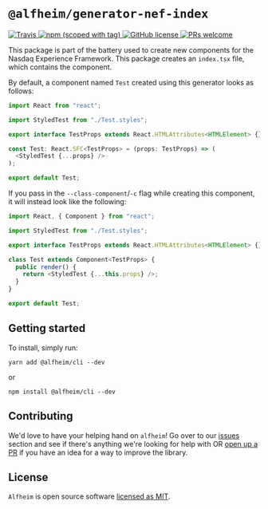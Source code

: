 # `@alfheim/generator-nef-index`

<p>
  <a href="https://travis-ci.org/Nasdaq/alfheim">
    <img alt="Travis" src="https://img.shields.io/travis/Nasdaq/alfheim/master.svg">
  </a>
  <a href="https://www.npmjs.com/package/@alfheim/generator-nef-index">
    <img alt="npm (scoped with tag)" src="https://img.shields.io/npm/v/@alfheim/generator-nef-index/latest">
  </a>
  <a href="https://github.com/Nasdaq/alfheim/blob/master/LICENSE">
    <img alt="GitHub license" src="https://img.shields.io/badge/license-MIT-blue.svg">
  </a>
  <a href="https://github.com/Nasdaq/alfheim/pulls">
    <img alt="PRs welcome" src="https://img.shields.io/badge/PRs-welcome-green.svg" />
  </a>
</p>

This package is part of the battery used to create new components for the Nasdaq Experience Framework. This package creates an `index.tsx` file, which contains the component. 

By default, a component named `Test` created using this generator looks as follows:

```typescript
import React from "react";

import StyledTest from "./Test.styles";

export interface TestProps extends React.HTMLAttributes<HTMLElement> {}

const Test: React.SFC<TestProps> = (props: TestProps) => (
  <StyledTest {...props} />
);

export default Test;
```

If you pass in the `--class-component`/`-c` flag while creating this component, it will instead look like the following:

```typescript
import React, { Component } from "react";

import StyledTest from "./Test.styles";

export interface TestProps extends React.HTMLAttributes<HTMLElement> {} 

class Test extends Component<TestProps> {
  public render() {
    return <StyledTest {...this.props} />;
  }
}

export default Test;
```

## Getting started

To install, simply run:

```
yarn add @alfheim/cli --dev
```

or

```
npm install @alfheim/cli --dev 
```

## Contributing

We'd love to have your helping hand on `alfheim`! Go over to our [issues](https://github.com/Nasdaq/alfheim/issues) section and see if there's anything we're looking for help with OR [open up a PR](https://github.com/Nasdaq/alfheim/pulls) if you have an idea for a way to improve the library.

## License

`Alfheim` is open source software [licensed as MIT](LICENSE).
